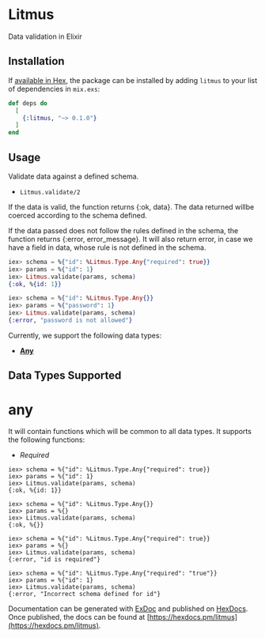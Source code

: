 # Litmus

Data validation in Elixir

## Installation

If [available in Hex](https://hex.pm/docs/publish), the package can be installed
by adding `litmus` to your list of dependencies in `mix.exs`:

```elixir
def deps do
  [
    {:litmus, "~> 0.1.0"}
  ]
end
```

## Usage

Validate data against a defined schema.

* `Litmus.validate/2`

If the data is valid, the function returns {:ok, data}. The data returned willbe coerced according to the schema defined.

If the data passed does not follow the rules defined in the schema, the function returns {:error, error_message}. It will also return error, in case we have a field in data, whose rule is not defined in the schema.

```elixir
iex> schema = %{"id": %Litmus.Type.Any{"required": true}}
iex> params = %{"id": 1}
iex> Litmus.validate(params, schema)
{:ok, %{id: 1}}

iex> schema = %{"id": %Litmus.Type.Any{}}
iex> params = %{"password": 1}
iex> Litmus.validate(params, schema)
{:error, "password is not allowed"}
```

Currently, we support the following data types:

* [**Any**](#any)

## Data Types Supported

# any

It will contain functions which will be common to all data types. It supports the following functions:
  * *Required*

```
iex> schema = %{"id": %Litmus.Type.Any{"required": true}}
iex> params = %{"id": 1}
iex> Litmus.validate(params, schema)
{:ok, %{id: 1}}

iex> schema = %{"id": %Litmus.Type.Any{}}
iex> params = %{}
iex> Litmus.validate(params, schema)
{:ok, %{}}

iex> schema = %{"id": %Litmus.Type.Any{"required": true}}
iex> params = %{}
iex> Litmus.validate(params, schema)
{:error, "id is required"}

iex> schema = %{"id": %Litmus.Type.Any{"required": "true"}}
iex> params = %{"id": 1}
iex> Litmus.validate(params, schema)
{:error, "Incorrect schema defined for id"}
```

Documentation can be generated with [ExDoc](https://github.com/elixir-lang/ex_doc)
and published on [HexDocs](https://hexdocs.pm). Once published, the docs can
be found at [https://hexdocs.pm/litmus](https://hexdocs.pm/litmus).

